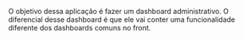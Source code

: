 O objetivo dessa aplicação é fazer um dashboard administrativo.
O diferencial desse dashboard é que ele vai conter uma funcionalidade diferente dos dashboards comuns no front.